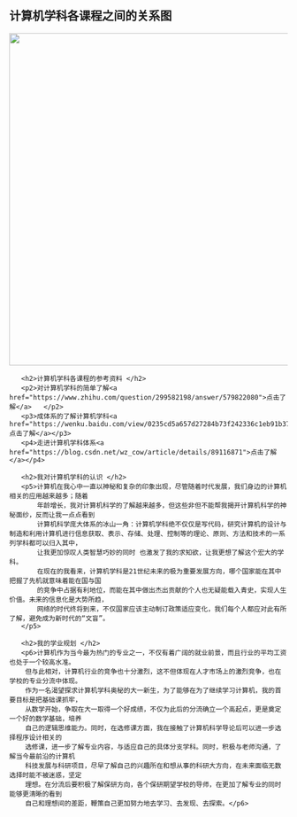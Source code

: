 <!DOCTYPE html>
<html>
   <head>
       <title>赵明宇的计算机导论作业</title> 
   </head>
   <body>
       <!--Headings-->
       <h2>计算机学科各课程之间的关系图 </h2>
       <p1><img src="计算机学科各课程之间的关系图.jpg" width="800px" height="600px">   </p1>

       <h2>计算机学科各课程的参考资料 </h2>
       <p2>对计算机学科的简单了解<a href="https://www.zhihu.com/question/299582198/answer/579822080">点击了解</a>   </p2>
       <p3>成体系的了解计算机学科<a href="https://wenku.baidu.com/view/0235cd5a657d27284b73f242336c1eb91b373362.html">点击了解</a></p3>
       <p4>走进计算机学科体系<a href="https://blog.csdn.net/wz_cow/article/details/89116871">点击了解</a></p4> 

       <h2>我对计算机学科的认识 </h2>
       <p5>计算机在我心中一直以神秘和复杂的印象出现，尽管随着时代发展，我们身边的计算机相关的应用越来越多；随着
           年龄增长，我对计算机科学的了解越来越多，但这些非但不能帮我揭开计算机科学的神秘面纱，反而让我一点点看到
           计算机科学庞大体系的冰山一角：计算机学科绝不仅仅是写代码，研究计算机的设计与制造和利用计算机进行信息获取、表示、存储、处理、控制等的理论、原则、方法和技术的一系列学科都可以归入其中，
           让我更加惊叹人类智慧巧妙的同时 也激发了我的求知欲，让我更想了解这个宏大的学科。
           在现在的我看来，计算机学科是21世纪未来的极为重要发展方向，哪个国家能在其中把握了先机就意味着能在国与国
           的竞争中占据有利地位，而能在其中做出杰出贡献的个人也无疑能载入青史，实现人生价值。未来的信息化是大势所趋，
           网络的时代终将到来，不仅国家应该主动制订政策适应变化，我们每个人都应对此有所了解，避免成为新时代的“文盲”。
       </p5>

       <h2>我的学业规划 </h2>
       <p6>计算机作为当今最为热门的专业之一，不仅有着广阔的就业前景，而且行业的平均工资也处于一个较高水准。
        但与此相对，计算机行业的竞争也十分激烈，这不但体现在人才市场上的激烈竞争，也在学校的专业分流中体现。
        作为一名渴望探求计算机学科奥秘的大一新生，为了能够在为了继续学习计算机，我的首要目标是把基础课抓牢，
        从数学开始，争取在大一取得一个好成绩，不仅为此后的分流确立一个高起点，更是奠定一个好的数学基础，培养
        自己的逻辑思维能力。同时，在选修课方面，我在接触了计算机科学导论后可以进一步选择程序设计相关的
        选修课，进一步了解专业内容，与适应自己的具体分支学科。同时，积极与老师沟通，了解当今最前沿的计算机
        科技发展与科研项目，尽早了解自己的兴趣所在和想从事的科研大方向，在未来面临无数选择时能不被迷惑，坚定
        理想。在分流后要积极了解保研方向，各个保研期望学校的导师，在更加了解专业的同时能够更清晰的看到
        自己和理想间的差距，鞭策自己更加努力地去学习、去发现、去探索。</p6>
       

      
   </body>
</html>
